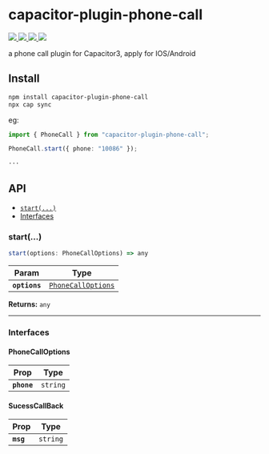 # capacitor-plugin-phone-call
<p align="left">
<a href="https://img.shields.io/badge/support-Android-516BEB?logo=android&logoColor=white&style=plastic">
<img src="https://img.shields.io/badge/support-Android-516BEB?style=plastic"/>
</a>
<a href="https://img.shields.io/badge/support-Android-516BEB?logo=android&logoColor=white&style=plastic">
<img src="https://img.shields.io/badge/support-IOS-516BEB?style=plastic"/>
</a>
<a href="https://www.npmjs.com/package/capacitor-plugin-phone-call">
<img src="https://img.shields.io/npm/v/capacitor-plugin-phone-call/latest.svg"/>
</a>
<a href="https://www.npmjs.com/package/capacitor-plugin-phone-call">
<img src="https://img.shields.io/npm/dm/capacitor-plugin-phone-call.svg"/>
</a>
</p>

a phone call plugin for Capacitor3, apply for IOS/Android

## Install

```bash
npm install capacitor-plugin-phone-call
npx cap sync
```
eg:
```typescript
import { PhoneCall } from "capacitor-plugin-phone-call";

PhoneCall.start({ phone: "10086" });

···
```
## API

<docgen-index>

* [`start(...)`](#start)
* [Interfaces](#interfaces)

</docgen-index>

<docgen-api>
<!--Update the source file JSDoc comments and rerun docgen to update the docs below-->

### start(...)

```typescript
start(options: PhoneCallOptions) => any
```

| Param         | Type                                                          |
| ------------- | ------------------------------------------------------------- |
| **`options`** | <code><a href="#phonecalloptions">PhoneCallOptions</a></code> |

**Returns:** <code>any</code>

--------------------


### Interfaces


#### PhoneCallOptions

| Prop        | Type                |
| ----------- | ------------------- |
| **`phone`** | <code>string</code> |


#### SucessCallBack

| Prop      | Type                |
| --------- | ------------------- |
| **`msg`** | <code>string</code> |

</docgen-api>
